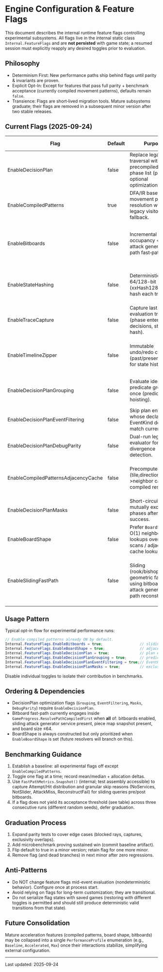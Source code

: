 # Engine Configuration & Feature Flags

This document describes the internal runtime feature flags controlling experimental subsystems. All flags live in the internal static class `Internal.FeatureFlags` and are **not persisted** with game state; a resumed session must explicitly reapply any desired toggles prior to evaluation.

## Philosophy

- Determinism First: New performance paths ship behind flags until parity & invariants are proven.
- Explicit Opt-In: Except for features that pass full parity + benchmark acceptance (currently compiled movement patterns), defaults remain `false`.
- Transience: Flags are short‑lived migration tools. Mature subsystems graduate; their flags are removed in a subsequent minor version after two stable releases.

## Current Flags (2025-09-24)

| Flag | Default | Purpose | Graduation Criteria | Notes |
|------|---------|---------|---------------------|-------|
| EnableDecisionPlan | false | Replace legacy rule traversal with precompiled leaf phase list (parity + optional optimizations). | All optimization stages (grouping, filtering, masks) validated + stable perf gate. | Debug parity & grouping/masks individually flag-gated. |
| EnableCompiledPatterns | true | DFA/IR based movement pattern resolution with legacy visitor fallback. | Sustained perf win & no unresolved parity gaps for two releases. | Visitor automatically used per-path when resolver misses. |
| EnableBitboards | false | Incremental bitboard occupancy + sliding attack generator & path fast‑path. | Net ≥15% improvement on sliding-heavy scenarios & parity across blocker/capture suites. | Guarded by board tile count ≤64. |
| EnableStateHashing | false | Deterministic 64/128-bit (xxHash128) state hash each transition. | Downstream consumers (replay / transposition) validated for cost. | Observer `OnStateHashed` fired when on. |
| EnableTraceCapture | false | Capture last evaluation trace (phase enters, rule decisions, state hash). | Overhead ≤5% with tracing on; stable schema documented. | Trace cleared each event. |
| EnableTimelineZipper | false | Immutable undo/redo chain (past/present/future) for state history. | Replay / branching algorithms integrate; memory profile stable. | Not yet integrated with simulator. |
| EnableDecisionPlanGrouping | false | Evaluate identical predicate groups once (predicate hoisting). | Benchmark shows measurable reduction in predicate calls. | Depends on EnableDecisionPlan. |
| EnableDecisionPlanEventFiltering | false | Skip plan entries whose declared EventKind does not match current event. | Filtering coverage >80% of rules + stable perf win. | Depends on EnableDecisionPlan. |
| EnableDecisionPlanDebugParity | false | Dual-run legacy evaluator for divergence detection. | Zero mismatches across full suite for ≥2 releases. | High overhead; testing only. |
| EnableCompiledPatternsAdjacencyCache | false | Precomputed (tile,direction)->neighbor cache for compiled resolver. | Confirmed micro-benchmark win (≥5%) w/out allocation regressions. | Mutually exclusive benefit with BoardShape fast path once enabled. |
| EnableDecisionPlanMasks | false | Short-circuit skip of mutually exclusive phases after first success. | Exclusive grouping correctness + perf proven. | Depends on EnableDecisionPlan. |
| EnableBoardShape | false | Prefer `BoardShape` O(1) neighbor lookups over relation scans / adjacency cache lookups. | Board topology heuristics integrated + microbench win. | Always built; flag controls exploitation. |
| EnableSlidingFastPath | false | Sliding (rook/bishop/queen) geometric fast-path using bitboards + attack generator + path reconstruction. | Parity V2 (blocked/capture matrix) + benchmark gains published; default ON for ≤64 tiles thereafter. | Requires EnableBitboards; metrics expose granular skip reasons. |

## Usage Pattern

Typical opt-in flow for experimental performance runs:

```csharp
// Enable compiled patterns already ON by default.
Internal.FeatureFlags.EnableBitboards = true;                 // sliding attacks + fast-path
Internal.FeatureFlags.EnableBoardShape = true;                // adjacency lookups
Internal.FeatureFlags.EnableDecisionPlan = true;              // plan executor
Internal.FeatureFlags.EnableDecisionPlanGrouping = true;      // predicate gate hoisting
Internal.FeatureFlags.EnableDecisionPlanEventFiltering = true;// EventKind pre-filter
Internal.FeatureFlags.EnableDecisionPlanMasks = true;         // exclusivity short-circuit
```

Disable individual toggles to isolate their contribution in benchmarks.

## Ordering & Dependencies

- DecisionPlan optimization flags (`Grouping`, `EventFiltering`, `Masks`, `DebugParity`) require `EnableDecisionPlan`.
- Bitboard fast-path currently engages inside `GameProgress.ResolvePathCompiledFirst` when **all** of: bitboards enabled, sliding attack generator service present, piece map snapshot present, and board size ≤64.
- BoardShape is always constructed but only prioritized when `EnableBoardShape` is set (future resolvers will branch on this).

## Benchmarking Guidance

1. Establish a baseline: all experimental flags off except `EnableCompiledPatterns`.
2. Toggle one flag at a time; record mean/median + allocation deltas.
3. Use `FastPathMetrics.Snapshot()` (internal; test assembly accessible) to capture Attempt/Hit distribution and granular skip reasons (NoServices, NotSlider, AttackMiss, ReconstructFail) for sliding queries pre/post bitboards.
4. If a flag does not yield its acceptance threshold (see table) across three consecutive runs (different random seeds), defer graduation.

## Graduation Process

1. Expand parity tests to cover edge cases (blocked rays, captures, exclusivity overlaps).
2. Add microbenchmark proving sustained win (commit baseline artifact).
3. Flip default to true in a minor version; retain flag for one more minor.
4. Remove flag (and dead branches) in next minor after zero regressions.

## Anti-Patterns

- Do NOT change feature flags mid-event evaluation (nondeterministic behavior). Configure once at process start.
- Avoid relying on flags for long-term customization; they are transitional.
- Do not serialize flag states with saved games (restoring with different toggles is permitted and should still produce deterministic valid transitions from that state).

## Future Consolidation

Mature acceleration features (compiled patterns, board shape, bitboards) may be collapsed into a single `PerformanceProfile` enumeration (e.g., `Baseline`, `Accelerated`, `Max`) once their interactions stabilize, simplifying external configuration.

---

Last updated: 2025-09-24
